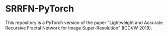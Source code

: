 # SRRFN-PyTorch
This repository is a PyTorch version of the paper "Lightweight and Accurate Recursive Fractal Network for Image Super-Resolution" (ICCVW 2019).
